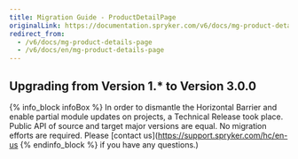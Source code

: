 ```yaml
---
title: Migration Guide - ProductDetailPage
originalLink: https://documentation.spryker.com/v6/docs/mg-product-details-page
redirect_from:
  - /v6/docs/mg-product-details-page
  - /v6/docs/en/mg-product-details-page
---
```


## Upgrading from Version 1.* to Version 3.0.0

{% info_block infoBox %}
In order to dismantle the Horizontal Barrier and enable partial module updates on projects, a Technical Release took place. Public API of source and target major versions are equal. No migration efforts are required. Please [contact us](https://support.spryker.com/hc/en-us
{% endinfo_block %} if you have any questions.)
